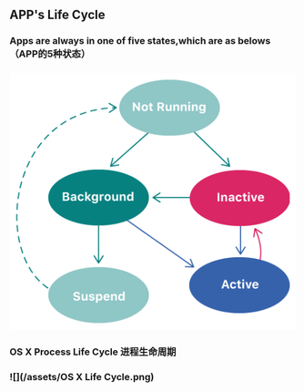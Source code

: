 ## APP's Life Cycle

### Apps are always in one of five states,which are as belows （APP的5种状态）

### ![](/assets/apps_state.png)



### OS X Process Life Cycle 进程生命周期

### ![](/assets/OS X Life Cycle.png)





